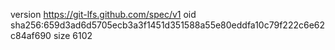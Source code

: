 version https://git-lfs.github.com/spec/v1
oid sha256:659d3ad6d5705ecb3a3f1451d351588a55e80eddfa10c79f222c6e62c84af690
size 6102
